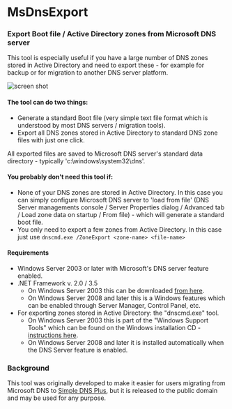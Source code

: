 # MsDnsExport
### Export Boot file / Active Directory zones from Microsoft DNS server

This tool is especially useful if you have a large number of DNS zones stored in 
Active Directory and need to export these - for example for backup or for migration
to another DNS server platform.

![screen shot](https://raw.githubusercontent.com/jhsoftware/MsDnsExport/master/screenshot.png)

#### The tool can do two things:

* Generate a standard Boot file (very simple text file format which is understood
by most DNS servers / migration tools).
* Export all DNS zones stored in Active Directory to 
standard DNS zone files with just one click.

All exported files are saved to Microsoft DNS server's standard data directory -
typically 'c:\windows\system32\dns'.

#### You probably **don't** need this tool if:

* None of your DNS zones are stored in Active Directory. In this case you can simply
configure Microsoft DNS server to 'load from file' 
(DNS Server managements console / Server Properties dialog / Advanced tab / Load zone data on startup / From file) -
which will generate a standard boot file.
* You only need to export a few zones from Active Directory. In this case just use 
`dnscmd.exe /ZoneExport <zone-name> <file-name>`

  
#### Requirements

* Windows Server 2003 or later with Microsoft's DNS server feature enabled.
* .NET Framework v. 2.0 / 3.5
  * On Windows Server 2003 this can be downloaded [from here](https://www.microsoft.com/en-us/download/details.aspx?id=1639).
  * On Windows Server 2008 and later this is a Windows features which can be enabled through Server Manager, Control Panel, etc.
* For exporting zones stored in Active Directory: the "dnscmd.exe" tool. 
  * On Windows Server 2003 this is part of the "Windows Support Tools" which can be found on the Windows installation CD - 
[instructions here](https://technet.microsoft.com/en-us/library/cc755948(v=ws.10).aspx).
  * On Windows Server 2008 and later it is installed automatically when the DNS Server feature is enabled.

### Background

This tool was originally developed to make it easier for users migrating from Microsoft DNS to
[Simple DNS Plus](http://simpledns.com), but it is released to the public domain and may
be used for any purpose.